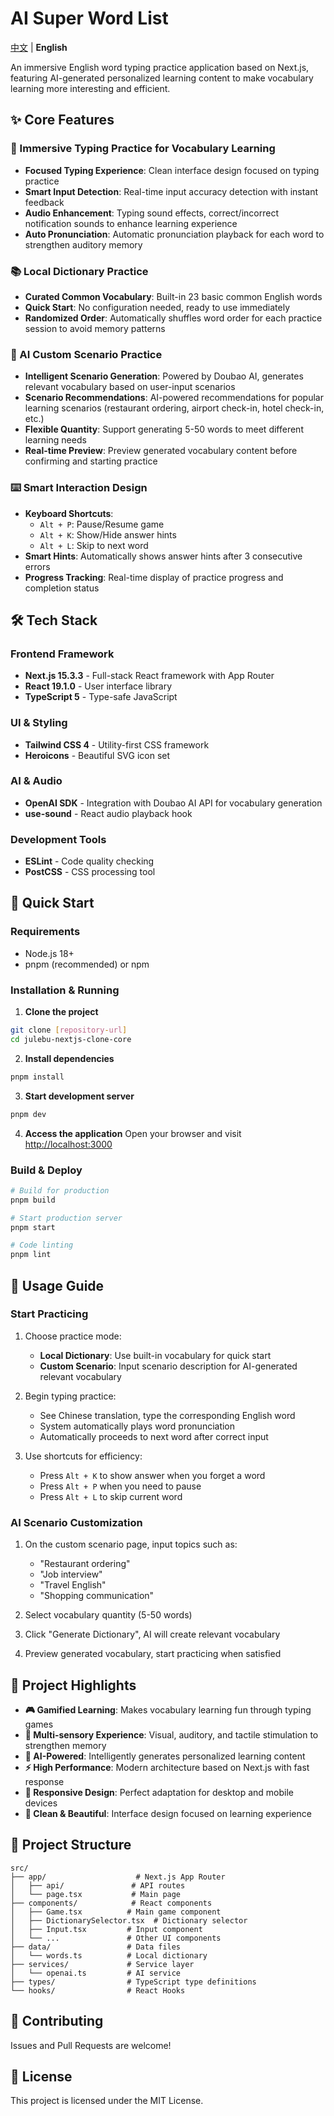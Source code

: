 # AI Super Word List

[中文](README.md) | **English**

An immersive English word typing practice application based on Next.js, featuring AI-generated personalized learning content to make vocabulary learning more interesting and efficient.

## ✨ Core Features

### 🎯 Immersive Typing Practice for Vocabulary Learning
- **Focused Typing Experience**: Clean interface design focused on typing practice
- **Smart Input Detection**: Real-time input accuracy detection with instant feedback
- **Audio Enhancement**: Typing sound effects, correct/incorrect notification sounds to enhance learning experience
- **Auto Pronunciation**: Automatic pronunciation playback for each word to strengthen auditory memory

### 📚 Local Dictionary Practice
- **Curated Common Vocabulary**: Built-in 23 basic common English words
- **Quick Start**: No configuration needed, ready to use immediately
- **Randomized Order**: Automatically shuffles word order for each practice session to avoid memory patterns

### 🤖 AI Custom Scenario Practice
- **Intelligent Scenario Generation**: Powered by Doubao AI, generates relevant vocabulary based on user-input scenarios
- **Scenario Recommendations**: AI-powered recommendations for popular learning scenarios (restaurant ordering, airport check-in, hotel check-in, etc.)
- **Flexible Quantity**: Support generating 5-50 words to meet different learning needs
- **Real-time Preview**: Preview generated vocabulary content before confirming and starting practice

### ⌨️ Smart Interaction Design
- **Keyboard Shortcuts**:
  - `Alt + P`: Pause/Resume game
  - `Alt + K`: Show/Hide answer hints
  - `Alt + L`: Skip to next word
- **Smart Hints**: Automatically shows answer hints after 3 consecutive errors
- **Progress Tracking**: Real-time display of practice progress and completion status

## 🛠 Tech Stack

### Frontend Framework
- **Next.js 15.3.3** - Full-stack React framework with App Router
- **React 19.1.0** - User interface library
- **TypeScript 5** - Type-safe JavaScript

### UI & Styling
- **Tailwind CSS 4** - Utility-first CSS framework
- **Heroicons** - Beautiful SVG icon set

### AI & Audio
- **OpenAI SDK** - Integration with Doubao AI API for vocabulary generation
- **use-sound** - React audio playback hook

### Development Tools
- **ESLint** - Code quality checking
- **PostCSS** - CSS processing tool

## 🚀 Quick Start

### Requirements
- Node.js 18+ 
- pnpm (recommended) or npm

### Installation & Running

1. **Clone the project**
```bash
git clone [repository-url]
cd julebu-nextjs-clone-core
```

2. **Install dependencies**
```bash
pnpm install
```

3. **Start development server**
```bash
pnpm dev
```

4. **Access the application**
Open your browser and visit [http://localhost:3000](http://localhost:3000)

### Build & Deploy

```bash
# Build for production
pnpm build

# Start production server
pnpm start

# Code linting
pnpm lint
```

## 📖 Usage Guide

### Start Practicing
1. Choose practice mode:
   - **Local Dictionary**: Use built-in vocabulary for quick start
   - **Custom Scenario**: Input scenario description for AI-generated relevant vocabulary

2. Begin typing practice:
   - See Chinese translation, type the corresponding English word
   - System automatically plays word pronunciation
   - Automatically proceeds to next word after correct input

3. Use shortcuts for efficiency:
   - Press `Alt + K` to show answer when you forget a word
   - Press `Alt + P` when you need to pause
   - Press `Alt + L` to skip current word

### AI Scenario Customization
1. On the custom scenario page, input topics such as:
   - "Restaurant ordering"
   - "Job interview"
   - "Travel English"
   - "Shopping communication"

2. Select vocabulary quantity (5-50 words)

3. Click "Generate Dictionary", AI will create relevant vocabulary

4. Preview generated vocabulary, start practicing when satisfied

## 🎯 Project Highlights

- **🎮 Gamified Learning**: Makes vocabulary learning fun through typing games
- **🎵 Multi-sensory Experience**: Visual, auditory, and tactile stimulation to strengthen memory
- **🧠 AI-Powered**: Intelligently generates personalized learning content
- **⚡ High Performance**: Modern architecture based on Next.js with fast response
- **📱 Responsive Design**: Perfect adaptation for desktop and mobile devices
- **🎨 Clean & Beautiful**: Interface design focused on learning experience

## 📁 Project Structure

```
src/
├── app/                    # Next.js App Router
│   ├── api/               # API routes
│   └── page.tsx           # Main page
├── components/            # React components
│   ├── Game.tsx          # Main game component
│   ├── DictionarySelector.tsx  # Dictionary selector
│   ├── Input.tsx         # Input component
│   └── ...               # Other UI components
├── data/                 # Data files
│   └── words.ts          # Local dictionary
├── services/             # Service layer
│   └── openai.ts         # AI service
├── types/                # TypeScript type definitions
└── hooks/                # React Hooks
```

## 🤝 Contributing

Issues and Pull Requests are welcome!

## 📄 License

This project is licensed under the MIT License.
